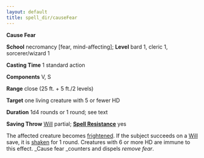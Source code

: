 ```yaml
---
layout: default
title: spell_dir/causeFear
---
```

 **Cause Fear**

**School** necromancy [fear, mind-affecting]; **Level** bard 1, cleric 1, sorcerer/wizard 1

**Casting Time** 1 standard action

**Components** V, S

**Range** close (25 ft. + 5 ft./2 levels)

**Target** one living creature with 5 or fewer HD

**Duration** 1d4 rounds or 1 round; see text

**Saving Throw** [Will](../combat#_will) partial; **[Spell Resistance](../glossary#_spell-resistance)** yes

The affected creature becomes [frightened](../glossary#_frightened). If the subject succeeds on a [Will](../combat#_will) save, it is [shaken](../glossary#_shaken) for 1 round. Creatures with 6 or more HD are immune to this effect. _Cause fear _counters and dispels _remove fear_.

